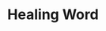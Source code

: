 ---
title: "Healing Word"
index:
  - healing-word
permalink: /spells/healing-word/
tags:
  - Spell
  - 1st Level
  - Evocation
available_for:
  - Bard
  - Cleric
  - Druid
level: "1st Level"
school: "Evocation"
range: "60 ft"
comp:
  - V
cast_time: "1 Bonus Action"
description: |
  A creature of your choice that you can see within range regains hit points equal to 1d4 + your spellcasting ability modifier. This spell has no effect on undead or constructs.

  **At higher levels.** When you cast this spell using a spell slot of 2nd level or higher, the healing increases by 1d4 for each slot level above 1st.
excerpt: "A creature of your choice that you can see within range regains hit points equal to 1d4 + your spellcasting ability modifier."
source: "Basic Rules"
---